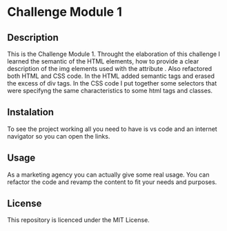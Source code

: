 # Challenge Module 1

## Description

This is the Challenge Module 1. Throught the elaboration of this challenge I learned the semantic of the HTML elements, how to provide a clear description of the img elements used with the attribute <alt>. Also refactored both HTML and CSS code. In the HTML added semantic tags and erased the excess of div tags. In the CSS code I put together some selectors that were specifyng the same characteristics to some html tags and classes. 

## Instalation

To see the project working all you need to have is vs code and an internet navigator so you can open the links.

## Usage 

As a marketing agency you can actually give some real usage. You can refactor the code and revamp the content to fit your needs and purposes. 

## License

This repository is licenced under the MIT License. 